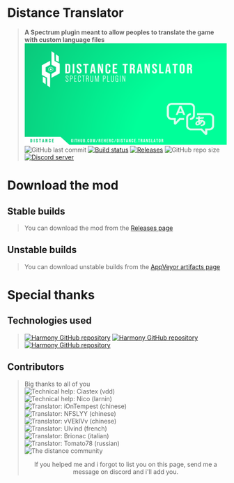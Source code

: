 # Distance Translator
> **A Spectrum plugin meant to allow peoples to translate the game with custom language files**
![Repository logo](repository_thumbnail.png)
> ![GitHub last commit](https://img.shields.io/github/last-commit/reherc/distance.translator)
> [![Build status](https://ci.appveyor.com/api/projects/status/4s986d3b0tpyfdga?svg=true)](https://ci.appveyor.com/project/REHERC/distance-translator)
> [![Releases](https://img.shields.io/badge/Releases-Downloads-yellow.svg)](https://github.com/REHERC/Distance.Translator/releases)
> ![GitHub repo size](https://img.shields.io/github/repo-size/reherc/distance.translator?color=informational&style=flat)
> [![Discord server](https://img.shields.io/discord/556851052427870227?color=7289da&label=Discord&style=flat&logo=discord&logoColor=inactive)](https://discord.gg/VT5t4dH)

# Download the mod
## Stable builds
> You can download the mod from the [Releases page](https://github.com/REHERC/Distance.Translator/releases/latest)

## Unstable builds
> You can download unstable builds from the [AppVeyor artifacts page](https://ci.appveyor.com/project/REHERC/distance-translator/build/artifacts)

# Special thanks
## Technologies used
> [![Harmony GitHub repository](https://img.shields.io/static/v1?label=GitHub&message=Pardeike/Harmony&color=green)](https://github.com/Pardeike/Harmony)
> [![Harmony GitHub repository](https://img.shields.io/static/v1?label=GitHub&message=Ciastex/Spectrum&color=green)](https://github.com/Ciastex/Spectrum)
> [![Harmony GitHub repository](https://img.shields.io/static/v1?label=GitHub&message=JamesNK/Newtonsoft.Json&color=green)](https://github.com/JamesNK/Newtonsoft.Json)

## Contributors
> Big thanks to all of you<br>
> ![Technical help: Ciastex (vdd)](https://img.shields.io/static/v1?label=Technical%20help&message=Ciastex&color=650782)<br>
> ![Technical help: Nico (larnin)](https://img.shields.io/static/v1?label=Technical%20help&message=Nico&color=650782)<br>
> ![Translator: iOnTempest (chinese)](https://img.shields.io/static/v1?label=Translator%20(chinese)&message=iOnTempest&color=056194)<br>
> ![Translator: NFSLYY (chinese)](https://img.shields.io/static/v1?label=Translator%20(chinese)&message=NFSLYY&color=056194)<br>
> ![Translator: vVEkIVv (chinese)](https://img.shields.io/static/v1?label=Translator%20(chinese)&message=vVEkIVv&color=056194)<br>
> ![Translator: Ulvind (french)](https://img.shields.io/static/v1?label=Translator%20(french)&message=Ulvind&color=056194)<br>
> ![Translator: Brionac (italian)](https://img.shields.io/static/v1?label=Translator%20(italian)&message=Brionac&color=056194)<br>
> ![Translator: Tomato78 (russian)](https://img.shields.io/static/v1?label=Translator%20(russian)&message=Tomato78&color=056194)<br>
> ![The distance community](https://img.shields.io/static/v1?label=Honorable%20mention&message=The%20distance%20community&color=D18A1F)<br>
> <p align="center">If you helped me and i forgot to list you on this page, send me a message on discord and i'll add you.</p>